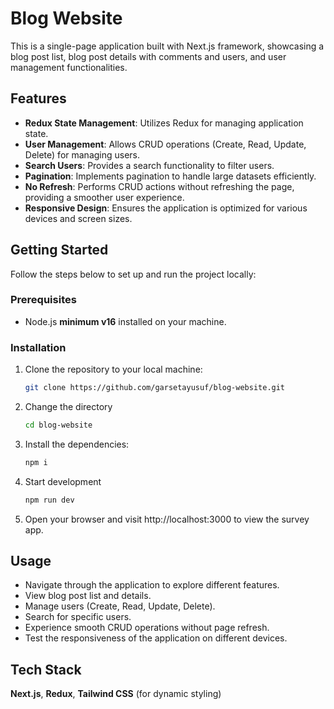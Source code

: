 # Blog Website

This is a single-page application built with Next.js framework, showcasing a blog post list, blog post details with comments and users, and user management functionalities.

## Features

- **Redux State Management**: Utilizes Redux for managing application state.
- **User Management**: Allows CRUD operations (Create, Read, Update, Delete) for managing users.
- **Search Users**: Provides a search functionality to filter users.
- **Pagination**: Implements pagination to handle large datasets efficiently.
- **No Refresh**: Performs CRUD actions without refreshing the page, providing a smoother user experience.
- **Responsive Design**: Ensures the application is optimized for various devices and screen sizes.

## Getting Started

Follow the steps below to set up and run the project locally:

### Prerequisites

- Node.js **minimum v16** installed on your machine.

### Installation

1. Clone the repository to your local machine:

   ```bash
   git clone https://github.com/garsetayusuf/blog-website.git

   ```

2. Change the directory

   ```bash
   cd blog-website

   ```

3. Install the dependencies:

   ```bash
   npm i

   ```

4. Start development

   ```bash
   npm run dev

   ```

5. Open your browser and visit http://localhost:3000 to view the survey app.

## Usage

- Navigate through the application to explore different features.
- View blog post list and details.
- Manage users (Create, Read, Update, Delete).
- Search for specific users.
- Experience smooth CRUD operations without page refresh.
- Test the responsiveness of the application on different devices.

## Tech Stack

**Next.js**,
**Redux**,
**Tailwind CSS** (for dynamic styling)
